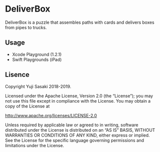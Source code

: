 # DeliverBox

DeliverBox is a puzzle that assembles paths with cards and delivers boxes from pipes to trucks.

## Usage

- Xcode Playground (1.2.1)
- Swift Playgrounds (iPad)

## Lisence

Copyright Yuji Sasaki 2018-2019.

Licensed under the Apache License, Version 2.0 (the “License”);
you may not use this file except in compliance with the License.
You may obtain a copy of the License at

http://www.apache.org/licenses/LICENSE-2.0

Unless required by applicable law or agreed to in writing, software
distributed under the License is distributed on an “AS IS” BASIS,
WITHOUT WARRANTIES OR CONDITIONS OF ANY KIND, either express or implied.
See the License for the specific language governing permissions and
limitations under the License.
